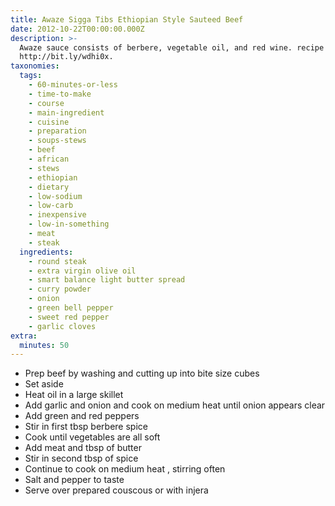 ```yaml
---
title: Awaze Sigga Tibs Ethiopian Style Sauteed Beef
date: 2012-10-22T00:00:00.000Z
description: >-
  Awaze sauce consists of berbere, vegetable oil, and red wine. recipe courtesy
  http://bit.ly/wdhi0x.
taxonomies:
  tags:
    - 60-minutes-or-less
    - time-to-make
    - course
    - main-ingredient
    - cuisine
    - preparation
    - soups-stews
    - beef
    - african
    - stews
    - ethiopian
    - dietary
    - low-sodium
    - low-carb
    - inexpensive
    - low-in-something
    - meat
    - steak
  ingredients:
    - round steak
    - extra virgin olive oil
    - smart balance light butter spread
    - curry powder
    - onion
    - green bell pepper
    - sweet red pepper
    - garlic cloves
extra:
  minutes: 50
---
```

 - Prep beef by washing and cutting up into bite size cubes
 - Set aside
 - Heat oil in a large skillet
 - Add garlic and onion and cook on medium heat until onion appears clear
 - Add green and red peppers
 - Stir in first tbsp berbere spice
 - Cook until vegetables are all soft
 - Add meat and tbsp of butter
 - Stir in second tbsp of spice
 - Continue to cook on medium heat , stirring often
 - Salt and pepper to taste
 - Serve over prepared couscous or with injera
